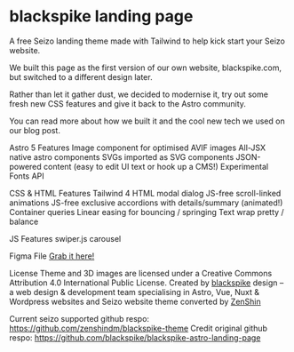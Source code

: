# blackspike landing page

A free Seizo landing theme made with Tailwind to help kick start your Seizo website.

We built this page as the first version of our own website, blackspike.com, but switched to a different design later.

Rather than let it gather dust, we decided to modernise it, try out some fresh new CSS features and give it back to the Astro community.

You can read more about how we built it and the cool new tech we used on our blog post.

Astro 5 Features
Image component for optimised AVIF images
All-JSX native astro components
SVGs imported as SVG components
JSON-powered content (easy to edit UI text or hook up a CMS!)
Experimental Fonts API

CSS & HTML Features
Tailwind 4
HTML modal dialog
JS-free scroll-linked animations
JS-free exclusive accordions with details/summary (animated!)
Container queries
Linear easing for bouncing / springing
Text wrap pretty / balance

JS Features
swiper.js carousel

Figma File
[Grab it here!](https://www.figma.com/design/wZHty4Xu9dc8oaqmbDiTPL/blackspike-astro-landing-page?node-id=350-7970&t=Q08n6hUXWk3m2bP5-1)

License
Theme and 3D images are licensed under a Creative Commons Attribution 4.0 International Public License. Created by [blackspike](https://www.blackspike.com/) design – a web design & development team specialising in Astro, Vue, Nuxt & Wordpress websites and Seizo website theme converted by [ZenShin](https://zenshin.tech/)

Current seizo supported github respo: https://github.com/zenshindm/blackspike-theme
Credit original github respo: https://github.com/blackspike/blackspike-astro-landing-page
